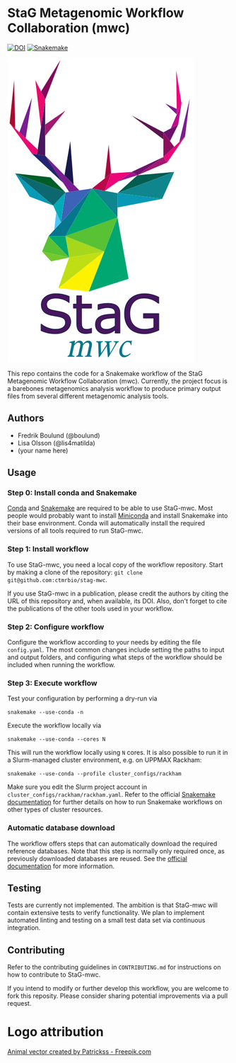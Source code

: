# StaG Metagenomic Workflow Collaboration (mwc)

[![DOI](https://zenodo.org/badge/125840716.svg)](https://zenodo.org/badge/latestdoi/125840716)
[![Snakemake](https://img.shields.io/badge/snakemake-≥4.8.1-brightgreen.svg)](https://snakemake.bitbucket.io)
<!--[![Build Status](https://travis-ci.org/snakemake-workflows/mwc.svg?branch=master)](https://travis-ci.org/snakemake-workflows/mwc) -->
![StaG mwc logo](docs/source/img/stag_head_text.png "StaG mwc")

This repo contains the code for a Snakemake workflow of the StaG Metagenomic
Workflow Collaboration (mwc). Currently, the project focus is a barebones
metagenomics analysis workflow to produce primary output files from several
different metagenomic analysis tools. 

## Authors

* Fredrik Boulund (@boulund)
* Lisa Olsson (@lis4matilda)
* (your name here)

## Usage

### Step 0: Install conda and Snakemake
[Conda](https://conda.io/docs/) and
[Snakemake](https://snakemake.readthedocs.io) are required to be able to use
StaG-mwc. Most people would probably want to install
[Miniconda](https://conda.io/miniconda.html) and install Snakemake into their
base environment. Conda will automatically install the required versions of 
all tools required to run StaG-mwc.

### Step 1: Install workflow
To use StaG-mwc, you need a local copy of the workflow repository. Start by
making a clone of the repository: `git clone git@github.com:ctmrbio/stag-mwc`. 

If you use StaG-mwc in a publication, please credit the authors by citing
the URL of this repository and, when available, its DOI. Also, don't forget to
cite the publications of the other tools used in your workflow.

### Step 2: Configure workflow
Configure the workflow according to your needs by editing the file
`config.yaml`. The most common changes include setting the paths to input and
output folders, and configuring what steps of the workflow should be included
when running the workflow.

### Step 3: Execute workflow
Test your configuration by performing a dry-run via

    snakemake --use-conda -n

Execute the workflow locally via

    snakemake --use-conda --cores N

This will run the workflow locally using `N` cores. It is also possible to run
it in a Slurm-managed cluster environment, e.g. on UPPMAX Rackham:

    snakemake --use-conda --profile cluster_configs/rackham

Make sure you edit the Slurm project account in
`cluster_configs/rackham/rackham.yaml`. Refer to the official [Snakemake
documentation](https://snakemake.readthedocs.io) for further details on how to
run Snakemake workflows on other types of cluster resources.


### Automatic database download
The workflow offers steps that can automatically download the required
reference databases. Note that this step is normally only required once, as
previously downloaded databases are reused. See the 
[official documentation](https://stag-mwc.readthedocs.org) for more information.


## Testing
Tests are currently not implemented. The ambition is that StaG-mwc will contain
extensive tests to verify functionality. We plan to implement automated linting
and testing on a small test data set via continuous integration.


## Contributing
Refer to the contributing guidelines in `CONTRIBUTING.md` for instructions on
how to contribute to StaG-mwc.

If you intend to modify or further develop this workflow, you are welcome to
fork this reposity. Please consider sharing potential improvements via a pull
request.

# Logo attribution
<a href="https://www.freepik.com/free-photos-vectors/animal">Animal vector created by Patrickss - Freepik.com</a>

